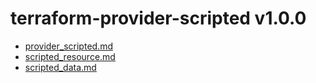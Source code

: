 # terraform-provider-scripted v1.0.0
- [provider_scripted.md](provider_scripted.md)
- [scripted_resource.md](scripted_resource.md)
- [scripted_data.md](scripted_data.md)
